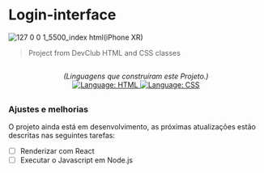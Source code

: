 # Login-interface

![127 0 0 1_5500_index html(iPhone XR)](https://user-images.githubusercontent.com/97769685/153903026-4f76848c-8aae-4aad-879e-e7857418bce1.png)

 > Project from DevClub HTML and CSS classes
##
<div>
    <p align="center">
        <em>
            (Linguagens que construíram este Projeto.)<br>
        </em>
        <a href="#">
            <img src="https://img.shields.io/badge/HTML5-E34F26?style=for-the-badge&logo=html5&logoColor=white" alt="Language: HTML">
        </a>
        <a href="#">
            <img src="https://img.shields.io/badge/CSS-239120?&style=for-the-badge&logo=css3&logoColor=white" alt="Language: CSS">
        </a>
    </p>
</div>

##
### Ajustes e melhorias

O projeto ainda está em desenvolvimento, as próximas atualizações estão descritas nas seguintes tarefas:

- [ ] Renderizar com React
- [ ] Executar o Javascript em Node.js
